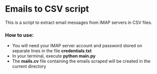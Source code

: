 # Emails to CSV script

This is a script to extract email messages from IMAP servers in CSV files.

### How to use:
* You will need your IMAP server account and password stored on separate lines in the file **credentials.txt**
* In your terminal, execute **python main.py**
* The **mails.cv** file containing the emails scraped will be created in the current directory
